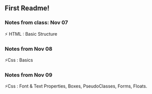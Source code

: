 
## First Readme!
### Notes from class: Nov 07
  ⚡ HTML : Basic Structure  
### Notes from Nov 08 
  ⚡Css : Basics
### Notes from Nov 09 
  ⚡Css : Font & Text Properties, Boxes, PseudoClasses, Forms, Floats.



